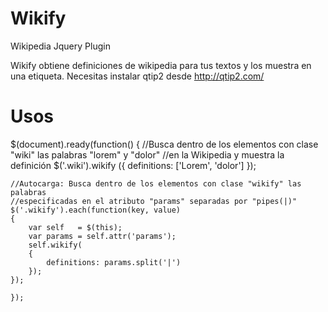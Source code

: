 Wikify
======

Wikipedia Jquery Plugin 

Wikify obtiene definiciones de wikipedia para tus textos y los muestra en una etiqueta. Necesitas instalar qtip2 desde http://qtip2.com/

Usos
======
$(document).ready(function()
	{
		//Busca dentro de los elementos con clase "wiki" las palabras "lorem" y "dolor"
		//en la Wikipedia y muestra la definición
	$('.wiki').wikify
	({
		definitions: ['Lorem', 'dolor']
	}); 		

	//Autocarga: Busca dentro de los elementos con clase "wikify" las palabras 
	//especificadas en el atributo "params" separadas por "pipes(|)"
	$('.wikify').each(function(key, value)
	{
		var self   = $(this);
		var params = self.attr('params');
		self.wikify(
		{
			definitions: params.split('|')
		});			
	});

	});
